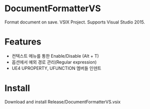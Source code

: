 ﻿# DocumentFormatterVS
Format document on save. VSIX Project.
Supports Visual Studio 2015.

# Features
- 컨텍스트 메뉴를 통한 Enable/Disable (Alt + T)
- 옵션에서 예외 경로 관리(Regular expression)
- UE4 UPROPERTY, UFUNCTION 멤버들 인덴트 

# Install
Download and install Release/DocumentFormatterVS.vsix
